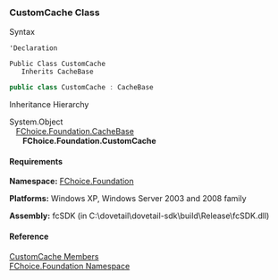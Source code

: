 ﻿### CustomCache Class

Syntax

```vbnet
'Declaration

Public Class CustomCache 
   Inherits CacheBase
```

```csharp
public class CustomCache : CacheBase
``` 

Inheritance Hierarchy

System.Object  
   [FChoice.Foundation.CacheBase](fcSDK~FChoice.Foundation.CacheBase.md)  
      **FChoice.Foundation.CustomCache**  

#### Requirements

**Namespace:** [FChoice.Foundation](fcSDK~FChoice.Foundation_namespace.md)

**Platforms:** Windows XP, Windows Server 2003 and 2008 family

**Assembly:** fcSDK (in C:\\dovetail\\dovetail-sdk\\build\\Release\\fcSDK.dll)

#### Reference

[CustomCache Members](fcSDK~FChoice.Foundation.CustomCache_members.md)  
[FChoice.Foundation Namespace](fcSDK~FChoice.Foundation_namespace.md)